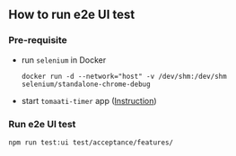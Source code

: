 ## How to run e2e UI test

### Pre-requisite

- run `selenium` in Docker
  ```
  docker run -d --network="host" -v /dev/shm:/dev/shm selenium/standalone-chrome-debug
  ```
- start `tomaati-timer` app ([Instruction](https://github.com/bandantonio/tomaatti-timer/blob/master/README.md#deploy-manually))

### Run e2e UI test

```
npm run test:ui test/acceptance/features/
```
